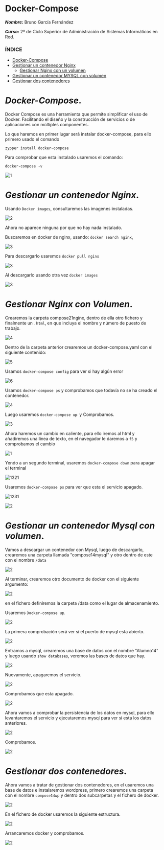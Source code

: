 
# Docker-Compose

***Nombre:*** Bruno García Fernández

***Curso:*** 2º de Ciclo Superior de Administración de Sistemas Informáticos en Red.

### ÍNDICE

+ [Docker-Compose](#id1)
+ [Gestionar un contenedor Nginx](#id2)
  + [Gestionar Nginx con un volumen](#id3)
+ [Gestionar un contenedor MYSQL con volumen](#id4)
+ [Gestionar dos contenedores](#id5)


# ***Docker-Compose***. <a name="id1"></a>

Docker Compose es una herramienta que permite simplificar el uso de Docker. Facilitando el diseño y la construcción de servicios o de aplicaciones con múltiples componentes.

Lo que haremos en primer lugar será instalar docker-compose, para ello primero usado el comando

~~~
zypper install docker-compose
~~~

Para comprobar que esta instalado usaremos el comando:

~~~
docker-compose -v
~~~

![1](./img/1.png)

# ***Gestionar un contenedor Nginx***. <a name="id2"></a>

Usando `Docker images`, consultaremos las imagenes instaladas.

![2](./img/2.png)

Ahora no aparece ninguna por que no hay nada instalado.

Buscaremos en docker de nginx, usando: `docker search nginx`,

![3](./img/3.1.png)

Para descargarlo usaremos `docker pull nginx`

![3](./img/3.2.png)

Al descargarlo usando otra vez `docker images`

![3](./img/3.3.png)

# ***Gestionar Nginx con Volumen***. <a name="id3"></a>

Crearemos la carpeta compose21nginx, dentro de ella otro fichero y finalmente un `.html`, en que incluya el nombre y número de puesto de trabajo.

![4](./img/3.png)

Dentro de la carpeta anterior crearemos un docker-compose.yaml con el siguiente contenido:

![5](./img/4.png)

Usamos `docker-compose config` para ver si hay algún error

![6](./img/5.png)

Usamos `docker-compose ps` y comprobamos que todavía no se ha creado el contenedor.

![4](./img/6.png)

Luego usaremos `docker-compose up `y Comprobamos.

![3](./img/7.png)

Ahora haremos un cambio en caliente, para ello iremos al html y añadiremos una linea de texto, en el navegador le daremos a `f5` y comprobamos el cambio

![1](./img/8.png)

Yendo a un segundo terminal, usaremos `docker-compose down` para apagar el terminal

![1321](./img/9.png)

Usaremos `docker-compose ps` para ver que esta el servicio apagado.

![1231](./img/10.png)

![2](./img/11.png)




# ***Gestionar un contenedor Mysql con volumen***. <a name="id4"></a>

Vamos a descargar un contenedor con Mysql, luego de descargarlo, crearemos una carpeta llamada "compose14mysql" y otro dentro de este con el nombre `/data`

![2](./img/12.png)

Al terminar, crearemos otro documento de docker con el siguiente argumento:

![2](./img/13.png)

en el fichero definiremos la carpeta /data como el lugar de almacenamiento.

Usaremos `Docker-compose up`.

![2](./img/14.png)

La primera comprobación será ver si el puerto de mysql esta abierto.

![2](./img/15.png)

Entramos a mysql, crearemos una base de datos con el nombre "Alumno14" y luego usando `show databases`, veremos las bases de datos que hay.

![2](./img/16.png)

Nuevamente, apagaremos el servicio.

![2](./img/17.png)

Comprobamos que esta apagado.

![2](./img/18.png)

Ahora vamos a comprobar la persistencia de los datos en mysql, para ello levantaremos el servicio y ejecutaremos mysql para ver si esta los datos anteriores.


![2](./img/19.png)

Comprobamos.

![2](./img/20.png)

# ***Gestionar dos contenedores***. <a name="id5"></a>

Ahora vamos a tratar de gestionar dos contenedores, en el usaremos una base de datos e instalaremos wordpress, primero crearemos una carpeta con el nombre `compose14wp` y dentro dos subcarpetas y el fichero de docker.

![2](./img/21.png)

En el fichero de docker usaremos la siguiente estructura.

![2](./img/23.png)

Arrancaremos docker y comprobamos.

![2](./img/22.png)
